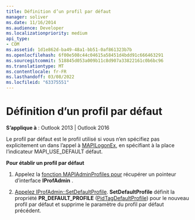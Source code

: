 ```yaml
---
title: Définition d’un profil par défaut
manager: soliver
ms.date: 11/16/2014
ms.audience: Developer
ms.localizationpriority: medium
api_type:
- COM
ms.assetid: 1d1e862d-ba49-48a1-bb51-0af861323b7b
ms.openlocfilehash: 6f00e508c44c04615a58451d4bdd91c666463291
ms.sourcegitcommit: 518845d053a009b11c8d907a33822161c0b6bc96
ms.translationtype: MT
ms.contentlocale: fr-FR
ms.lasthandoff: 03/08/2022
ms.locfileid: "63375551"
---
```

# <a name="setting-a-default-profile"></a>Définition d’un profil par défaut

  
  
**S’applique à** : Outlook 2013 | Outlook 2016 
  
Le profil par défaut est le profil utilisé si vous n’en spécifiez pas explicitement un dans l’appel à [MAPILogonEx](mapilogonex.md), en spécifiant à la place l’indicateur MAPI_USE_DEFAULT défaut.
  
 **Pour établir un profil par défaut**
  
1. Appelez la [fonction MAPIAdminProfiles pour](mapiadminprofiles.md) récupérer un pointeur d’interface **IProfAdmin** . 
    
2. [Appelez IProfAdmin::SetDefaultProfile](iprofadmin-setdefaultprofile.md). **SetDefaultProfile** définit la propriété **PR_DEFAULT_PROFILE** ([PidTagDefaultProfile](pidtagdefaultprofile-canonical-property.md)) pour le nouveau profil par défaut et supprime le paramètre du profil par défaut précédent.
    

